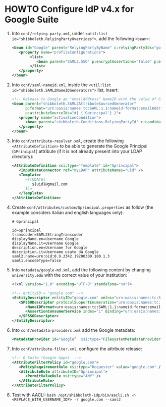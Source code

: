 # HOWTO Configure IdP v4.x for Google Suite

1. Into `conf/relying-party.xml`, under `<util:list id="shibboleth.RelyingPartyOverrides">`, add the following `<bean>`:
   ```xml
   <bean id="Google" parent="RelyingPartyByName" c:relyingPartyIds="google.com">
      <property name="profileConfigurations">
	       <list>
	          <bean parent="SAML2.SSO" p:encryptAssertions="false" p:encryptNameIDs="false" />
	       </list>
      </property>
   </bean>
   ```

2. Into `conf/saml-nameid.xml`, inside the `<util:list id="shibboleth.SAML2NameIDGenerators">` list, insert:
   ```xml
   <!-- Release to Google an "emailAddress" NameID with the value of Gprincipal -->
   <bean parent="shibboleth.SAML2AttributeSourcedGenerator"
         p:format="urn:oasis:names:tc:SAML:1.1:nameid-format:emailAddress"
         p:attributeSourceIds="#{ {'Gprincipal'} }">
      <property name="activationCondition">
         <bean parent="shibboleth.Conditions.RelyingPartyId" c:candidate="google.com" />
      </property>
   </bean>
   ```

3. Into `conf/attribute-resolver.xml`, create the following `<AttributeDefinition>` to be able to generate the Google Principal (`GPrincipal`) attribute (if it is not already present into your LDAP directory):
   ```xml
   <AttributeDefinition xsi:type="Template" id="Gprincipal">
      <InputDataConnector ref="myLDAP" attributeNames="uid" />
      <Template>
         <![CDATA[
            ${uid}@gmail.com
         ]]>
      </Template>
   </AttributeDefinition>
   ```

4. Create `conf/attributes/custom/Gprincipal.properties` as follow (the example considers italian and english languages only):
   ```properties
   # Gprincipal

   id=Gprincipal
   transcoder=SAML2StringTranscoder
   displayName.en=Username Google
   displayName.it=Username Google
   description.en=Username for Google
   description.it=Username usato da Google
   saml2.name=urn:oid:0.9.2342.19200300.100.1.3
   saml1.encodeType=false
   ```

5. Into `metadata/google-md.xml`, add the following content by changing `university.edu` with the correct value of your institution:
   ```xml
   <?xml version="1.0" encoding="UTF-8" standalone="no"?>

   <!-- entityID = "google.com" -->
   <EntityDescriptor entityID="google.com" xmlns="urn:oasis:names:tc:SAML:2.0:metadata">
      <SPSSODescriptor protocolSupportEnumeration="urn:oasis:names:tc:SAML:2.0:protocol">
         <NameIDFormat>urn:oasis:names:tc:SAML:1.1:nameid-format:emailAddress</NameIDFormat>
         <AssertionConsumerService index="1" Binding="urn:oasis:names:tc:SAML:2.0:bindings:HTTP-POST" Location="https://www.google.com/a/university.edu/acs" />
      </SPSSODescriptor>
   </EntityDescriptor>
   ```
   
6. Into `conf/metadata-providers.xml` add the Google metadata:
   ```xml
   <MetadataProvider id="Google”  xsi:type="FilesystemMetadataProvider" metadataFile="%{idp.home}/metadata/google-md.xml"/>
   ```
   
7. Into `conf/attribute-filter.xml`, configure the attribute release:
   ```xml
   <!-- G Suite (Google Apps)  -->
   <AttributeFilterPolicy id="google.com">
      <PolicyRequirementRule xsi:type="Requester" value="google.com" />
      <AttributeRule attributeID="Gprincipal">
         <PermitValueRule xsi:type="ANY" />
      </AttributeRule>
   </AttributeFilterPolicy>
   ```

8. Test with AACLI:
   `bash /opt/shibboleth-idp/bin/aacli.sh -n <REPLACE_WITH_USERNAME_IDP> -r google.com --saml2`
